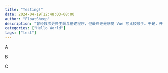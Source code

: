 ```yaml
---
title: "Testing!"
date: 2024-04-19T12:48:03+08:00
author: "FloatSheep"
description: "曾经数次更换主题与搭建程序，但最终还是感觉 Vue 写比较顺手。于是，开始基于 VitePress 从零开发一个类似于 Heo 的主题"
categories: ["Hello World"]
tags: ["test"]
---
```


A

B

C